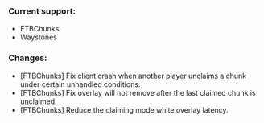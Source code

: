 ### Current support:

- FTBChunks
- Waystones

### Changes:

- [FTBChunks] Fix client crash when another player unclaims a chunk under certain unhandled conditions.
- [FTBChunks] Fix overlay will not remove after the last claimed chunk is unclaimed.
- [FTBChunks] Reduce the claiming mode white overlay latency.